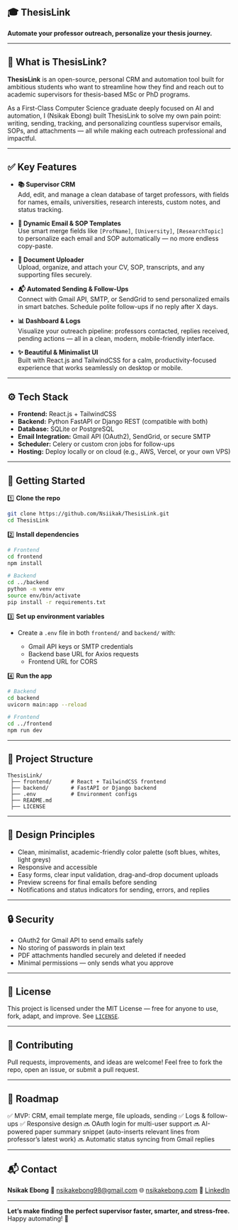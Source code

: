 ## 🎓 ThesisLink

**Automate your professor outreach, personalize your thesis journey.**

---

## 📌 What is ThesisLink?

**ThesisLink** is an open-source, personal CRM and automation tool built for ambitious students who want to streamline how they find and reach out to academic supervisors for thesis-based MSc or PhD programs.

As a First-Class Computer Science graduate deeply focused on AI and automation, I (Nsikak Ebong) built ThesisLink to solve my own pain point: writing, sending, tracking, and personalizing countless supervisor emails, SOPs, and attachments — all while making each outreach professional and impactful.

---

## ✅ Key Features

- **📚 Supervisor CRM**  
  Add, edit, and manage a clean database of target professors, with fields for names, emails, universities, research interests, custom notes, and status tracking.

- **📝 Dynamic Email & SOP Templates**  
  Use smart merge fields like `[ProfName]`, `[University]`, `[ResearchTopic]` to personalize each email and SOP automatically — no more endless copy-paste.

- **📎 Document Uploader**  
  Upload, organize, and attach your CV, SOP, transcripts, and any supporting files securely.

- **📬 Automated Sending & Follow-Ups**  
  Connect with Gmail API, SMTP, or SendGrid to send personalized emails in smart batches. Schedule polite follow-ups if no reply after X days.

- **📊 Dashboard & Logs**  
  Visualize your outreach pipeline: professors contacted, replies received, pending actions — all in a clean, modern, mobile-friendly interface.

- **✨ Beautiful & Minimalist UI**  
  Built with React.js and TailwindCSS for a calm, productivity-focused experience that works seamlessly on desktop or mobile.

---

## ⚙️ Tech Stack

- **Frontend:** React.js + TailwindCSS  
- **Backend:** Python FastAPI or Django REST (compatible with both)  
- **Database:** SQLite or PostgreSQL  
- **Email Integration:** Gmail API (OAuth2), SendGrid, or secure SMTP  
- **Scheduler:** Celery or custom cron jobs for follow-ups  
- **Hosting:** Deploy locally or on cloud (e.g., AWS, Vercel, or your own VPS)

---

## 🚀 Getting Started

1️⃣ **Clone the repo**

```bash
git clone https://github.com/Nsiikak/ThesisLink.git
cd ThesisLink
````

2️⃣ **Install dependencies**

```bash
# Frontend
cd frontend
npm install

# Backend
cd ../backend
python -m venv env
source env/bin/activate
pip install -r requirements.txt
```

3️⃣ **Set up environment variables**

* Create a `.env` file in both `frontend/` and `backend/` with:

  * Gmail API keys or SMTP credentials
  * Backend base URL for Axios requests
  * Frontend URL for CORS

4️⃣ **Run the app**

```bash
# Backend
cd backend
uvicorn main:app --reload

# Frontend
cd ../frontend
npm run dev
```

---

## 📂 Project Structure

```
ThesisLink/
 ├── frontend/      # React + TailwindCSS frontend
 ├── backend/       # FastAPI or Django backend
 ├── .env           # Environment configs
 ├── README.md
 ├── LICENSE
```

---

## 🎨 Design Principles

* Clean, minimalist, academic-friendly color palette (soft blues, whites, light greys)
* Responsive and accessible
* Easy forms, clear input validation, drag-and-drop document uploads
* Preview screens for final emails before sending
* Notifications and status indicators for sending, errors, and replies

---

## 🔒 Security

* OAuth2 for Gmail API to send emails safely
* No storing of passwords in plain text
* PDF attachments handled securely and deleted if needed
* Minimal permissions — only sends what you approve

---

## 📜 License

This project is licensed under the MIT License — free for anyone to use, fork, adapt, and improve.
See [`LICENSE`](./LICENSE).

---

## 🤝 Contributing

Pull requests, improvements, and ideas are welcome!
Feel free to fork the repo, open an issue, or submit a pull request.

---

## 🧩 Roadmap

✅ MVP: CRM, email template merge, file uploads, sending
✅ Logs & follow-ups
✅ Responsive design
🔜 OAuth login for multi-user support
🔜 AI-powered paper summary snippet (auto-inserts relevant lines from professor’s latest work)
🔜 Automatic status syncing from Gmail replies

---

## 📬 Contact

**Nsikak Ebong**
📧 [nsikakebong98@gmail.com](mailto:nsikakebong98@gmail.com)
🌐 [nsikakebong.com](https://nsikakebong.com)
🔗 [LinkedIn](https://www.linkedin.com/in/nsikakebong)

---

**Let’s make finding the perfect supervisor faster, smarter, and stress-free.**
Happy automating! 🚀

```


